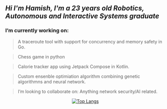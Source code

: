 *Hi I'm Hamish, I'm a 23 years old Robotics, Autonomous and Interactive Systems graduate*
--------------------------------------------------------------------------------------------
### I’m currently working on: 
>A traceroute tool with support for concurrency and memory safety in Go. 

>Chess game in python

>Calorie tracker app using Jetpack Compose in Kotlin.

>Custom ensenble optimiation algorithm combining genetic algorithmns and neural network.


>I’m looking to collaborate on: Anything network security/AI related.

<div align="center">

[![Top Langs](https://github-readme-stats.vercel.app/api/top-langs/?username=hamishjhartley&show_icons=true&theme=dark&hide_title=true&layout=compact)](https://github.com/anuraghazra/github-readme-stats)

</div>

<!-- ![Anurag's GitHub stats](https://github-readme-stats.vercel.app/api?username=hamishjhartley&count_private=true&show_icons=true&theme=dark&include_all_commits=true&custom_title=My%20Stats) -->
